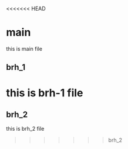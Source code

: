 <<<<<<< HEAD
# main
this is main file
## brh_1
this is brh-1 file
=======
## brh_2
this is brh_2 file
>>>>>>> brh_2
